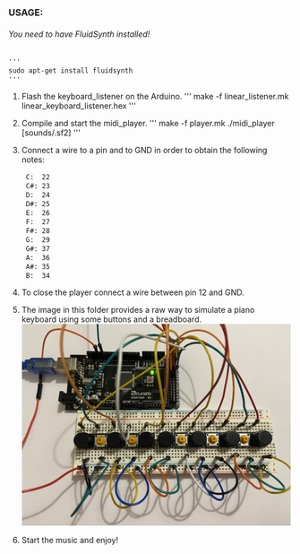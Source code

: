 ### USAGE:
###### You need to have FluidSynth installed!
    '''
    sudo apt-get install fluidsynth
    '''

1. Flash the keyboard_listener on the Arduino.
    '''
    make -f linear_listener.mk linear_keyboard_listener.hex
    '''

2. Compile and start the midi_player.
    '''
    make -f player.mk
    ./midi_player [sounds/<sound>.sf2]
    '''

3. Connect a wire to a pin and to GND in order to obtain the following notes:

        C:  22
        C#: 23
        D:  24
        D#: 25
        E:  26
        F:  27
        F#: 28
        G:  29
        G#: 37
        A:  36
        A#: 35
        B:  34

4. To close the player connect a wire between pin 12 and GND.

5. The image in this folder provides a raw way to simulate a piano keyboard using some buttons and a breadboard.
    ![Piano Keyboard](images/piano_keyboard.jpg)

6. Start the music and enjoy!
